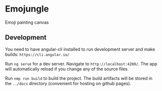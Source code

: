 # Emojungle

Emoji painting canvas

## Development
You need to have angular-cli installed to run development server and make builds: `https://cli.angular.io/`

Run `ng serve` for a dev server. Navigate to `http://localhost:4200/`. The app will automatically reload if you change any of the source files.

Run `nmp run build` to build the project. The build artifacts will be stored in the `../docs` directory (convenient for hosting on github pages).
